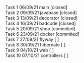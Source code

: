 Task 1 06/09/21 main [closed]  
Task 2 09/09/21 javabase [closed]  
Task 3 13/09/21 decorator [closed]  
Task 4 16/09/21 badcode [closed]  
Task 5 20/09/21 shop [commited]  
Task 6 23/09/21 docker [commited]  
Task 7 27/09/21 flyway [ ]  
Task 8 30/09/21 hibernate [ ]  
Task 9 04/10/21 web [ ]  
Task 10 07/10/21 controllers [ ]  
